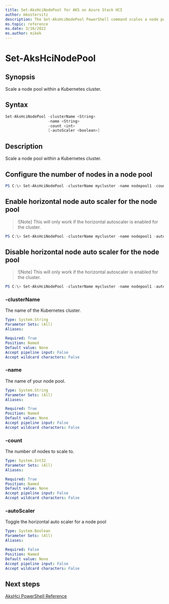 ```yaml
---
title: Set-AksHciNodePool for AKS on Azure Stack HCI
author: mkostersitz
description: The Set-AksHciNodePool PowerShell command scales a node pool
ms.topic: reference
ms.date: 3/16/2022
ms.author: mikek
---
```


# Set-AksHciNodePool

## Synopsis
Scale a node pool within a Kubernetes cluster.

## Syntax
```powershell
Set-AksHciNodePool -clusterName <String>
                   -name <String>
                   -count <int>
                   [-autoScaler <boolean>]
```

## Description
Scale a node pool within a Kubernetes cluster.

## Configure the number of nodes in a node pool

```powershell
PS C:\> Set-AksHciNodePool -clusterName mycluster -name nodepool1 -count 3
```

## Enable horizontal node auto scaler for the node pool
>![Note]
>This will only work if the horizontal autoscaler is enabled for the cluster.

```powershell
PS C:\> Set-AksHciNodePool -clusterName mycluster -name nodepool1 -autoScaler $true
```

## Disable horizontal node auto scaler for the node pool
>![Note]
>This will only work if the horizontal autoscaler is enabled for the cluster.

```powershell
PS C:\> Set-AksHciNodePool -clusterName mycluster -name nodepool1 -autoScaler $false
```

### -clusterName
The name of the Kubernetes cluster.

```yaml
Type: System.String
Parameter Sets: (All)
Aliases:

Required: True
Position: Named
Default value: None
Accept pipeline input: False
Accept wildcard characters: False
```

### -name
The name of your node pool.

```yaml
Type: System.String
Parameter Sets: (All)
Aliases:

Required: True
Position: Named
Default value: None
Accept pipeline input: False
Accept wildcard characters: False
```

### -count
The number of nodes to scale to.

```yaml
Type: System.Int32
Parameter Sets: (All)
Aliases:

Required: True
Position: Named
Default value: None
Accept pipeline input: False
Accept wildcard characters: False
```

### -autoScaler
Toggle the horizontal auto scaler for a node pool

```yaml
Type: System.Boolean
Parameter Sets: (All)
Aliases:

Required: False
Position: Named
Default value: None
Accept pipeline input: False
Accept wildcard characters: False
```

## Next steps

[AksHci PowerShell Reference](index.md)